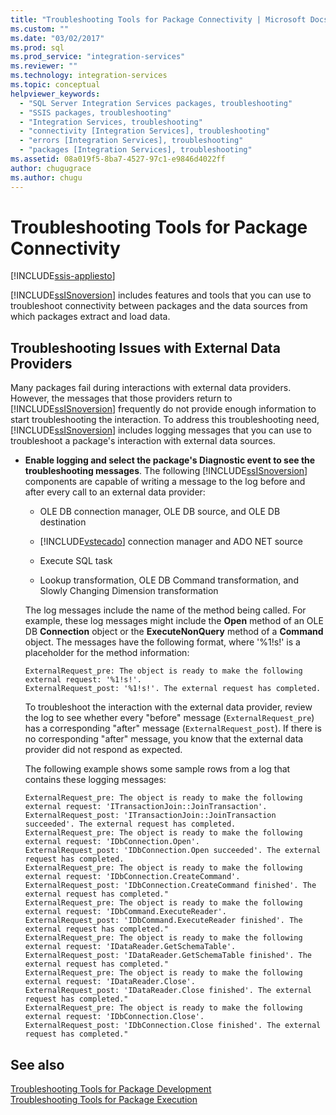 ```yaml
---
title: "Troubleshooting Tools for Package Connectivity | Microsoft Docs"
ms.custom: ""
ms.date: "03/02/2017"
ms.prod: sql
ms.prod_service: "integration-services"
ms.reviewer: ""
ms.technology: integration-services
ms.topic: conceptual
helpviewer_keywords: 
  - "SQL Server Integration Services packages, troubleshooting"
  - "SSIS packages, troubleshooting"
  - "Integration Services, troubleshooting"
  - "connectivity [Integration Services], troubleshooting"
  - "errors [Integration Services], troubleshooting"
  - "packages [Integration Services], troubleshooting"
ms.assetid: 08a019f5-8ba7-4527-97c1-e9846d4022ff
author: chugugrace
ms.author: chugu
---
```

# Troubleshooting Tools for Package Connectivity

[!INCLUDE[ssis-appliesto](../../includes/ssis-appliesto-ssvrpluslinux-asdb-asdw-xxx.md)]


[!INCLUDE[ssISnoversion](../../includes/ssisnoversion-md.md)] includes features and tools that you can use to troubleshoot connectivity between packages and the data sources from which packages extract and load data.  
  
## Troubleshooting Issues with External Data Providers  
 Many packages fail during interactions with external data providers. However, the messages that those providers return to [!INCLUDE[ssISnoversion](../../includes/ssisnoversion-md.md)] frequently do not provide enough information to start troubleshooting the interaction. To address this troubleshooting need, [!INCLUDE[ssISnoversion](../../includes/ssisnoversion-md.md)] includes logging messages that you can use to troubleshoot a package's interaction with external data sources.  
  
-   **Enable logging and select the package's Diagnostic event to see the troubleshooting messages**. The following [!INCLUDE[ssISnoversion](../../includes/ssisnoversion-md.md)] components are capable of writing a message to the log before and after every call to an external data provider:  
  
    -   OLE DB connection manager, OLE DB source, and OLE DB destination  
  
    -   [!INCLUDE[vstecado](../../includes/vstecado-md.md)] connection manager and ADO NET source  
  
    -   Execute SQL task  
  
    -   Lookup transformation, OLE DB Command transformation, and Slowly Changing Dimension transformation  
  
     The log messages include the name of the method being called. For example, these log messages might include the **Open** method of an OLE DB **Connection** object or the **ExecuteNonQuery** method of a **Command** object. The messages have the following format, where '%1!s!' is a placeholder for the method information:  
  
    ```  
    ExternalRequest_pre: The object is ready to make the following external request: '%1!s!'.  
    ExternalRequest_post: '%1!s!'. The external request has completed.  
    ```  
  
     To troubleshoot the interaction with the external data provider, review the log to see whether every "before" message (`ExternalRequest_pre`) has a corresponding "after" message (`ExternalRequest_post`). If there is no corresponding "after" message, you know that the external data provider did not respond as expected.  
  
     The following example shows some sample rows from a log that contains these logging messages:  
  
    ```  
    ExternalRequest_pre: The object is ready to make the following external request: 'ITransactionJoin::JoinTransaction'.  
    ExternalRequest_post: 'ITransactionJoin::JoinTransaction succeeded'. The external request has completed.  
    ExternalRequest_pre: The object is ready to make the following external request: 'IDbConnection.Open'.  
    ExternalRequest_post: 'IDbConnection.Open succeeded'. The external request has completed.  
    ExternalRequest_pre: The object is ready to make the following external request: 'IDbConnection.CreateCommand'.  
    ExternalRequest_post: 'IDbConnection.CreateCommand finished'. The external request has completed."  
    ExternalRequest_pre: The object is ready to make the following external request: 'IDbCommand.ExecuteReader'.  
    ExternalRequest_post: 'IDbCommand.ExecuteReader finished'. The external request has completed."  
    ExternalRequest_pre: The object is ready to make the following external request: 'IDataReader.GetSchemaTable'.  
    ExternalRequest_post: 'IDataReader.GetSchemaTable finished'. The external request has completed."  
    ExternalRequest_pre: The object is ready to make the following external request: 'IDataReader.Close'.  
    ExternalRequest_post: 'IDataReader.Close finished'. The external request has completed."  
    ExternalRequest_pre: The object is ready to make the following external request: 'IDbConnection.Close'.  
    ExternalRequest_post: 'IDbConnection.Close finished'. The external request has completed."  
    ```  
  
## See also  
 [Troubleshooting Tools for Package Development](../../integration-services/troubleshooting/troubleshooting-tools-for-package-development.md)   
 [Troubleshooting Tools for Package Execution](../../integration-services/troubleshooting/troubleshooting-tools-for-package-execution.md)  
  
  
